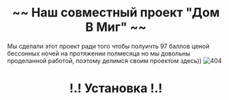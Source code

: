 <H1 align="center">~~ Наш совместный проект "Дом В Миг" ~~</H1>
Мы сделали этот проект ради того чтобы полуичть 97 баллов ценой бессонных ночей на протяжении полмесяца
но мы довольны проделанной работой, поэтому делимся своим проектом здесь))

<img src="https://img.freepik.com/premium-photo/monkey-suit-sits-desk-front-laptop_868783-212.jpg" alt="404">

<h1 color="red" align="center">!.! Установка !.!</h1>

